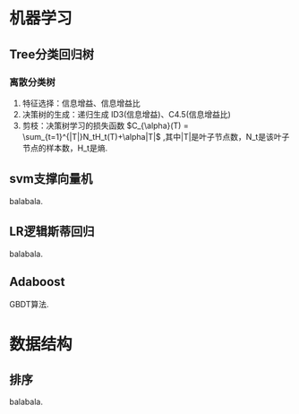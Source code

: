 # 机器学习  
## Tree分类回归树
### 离散分类树
1. 特征选择：信息增益、信息增益比
2. 决策树的生成：递归生成 ID3(信息增益)、C4.5(信息增益比)
3. 剪枝：决策树学习的损失函数 $C_{\alpha}(T) = \sum_{t=1}^{|T|}N_tH_t(T)+\alpha|T|$ ,其中|T|是叶子节点数，N_t是该叶子节点的样本数，H_t是熵.

## svm支撑向量机
balabala.

## LR逻辑斯蒂回归
balabala.

## Adaboost
GBDT算法.

# 数据结构
## 排序
balabala.

